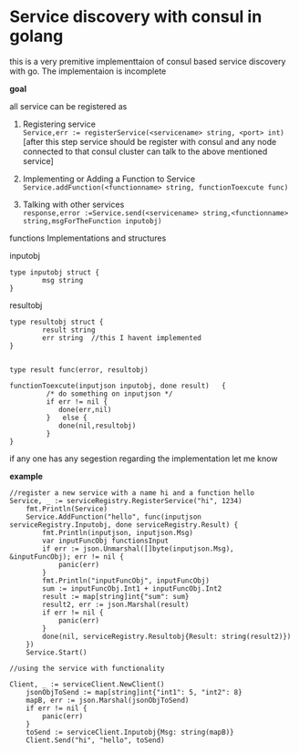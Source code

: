 # Service discovery with consul in golang

this is a very premitive implementtaion of consul based service discovery with go. The implementaion is incomplete

<b>goal</b>

all service can be registered as


1. Registering service   
`Service,err := registerService(<servicename> string, <port> int)`   
[after this step service should be register with consul and any node connected to that consul cluster can talk to the above mentioned service]  
    
2. Implementing or Adding a Function to Service  
`Service.addFunction(<functionname> string, functionToexcute func) ` 
  
3. Talking with other services  
`response,error :=Service.send(<servicename> string,<functionname> string,msgForTheFunction inputobj)`   
   
functions Implementations and structures   
   
inputobj   
```golang   
type inputobj struct {   
        msg string   
}   
```   
resultobj   
```golang   
type resultobj struct {  
        result string    
        err string  //this I havent implemented   
}  

    
type result func(error, resultobj)    
     
functionToexcute(inputjson inputobj, done result)   {
         /* do something on inputjson */   
         if err != nil {
            done(err,nil)
         }   else {
            done(nil,resultobj)
         }
}
```
if any one has any segestion regarding the implementation let me know   



<b>example</b>


```golang
//register a new service with a name hi and a function hello
Service, _ := serviceRegistry.RegisterService("hi", 1234)
	fmt.Println(Service)
	Service.AddFunction("hello", func(inputjson serviceRegistry.Inputobj, done serviceRegistry.Result) {
		fmt.Println(inputjson, inputjson.Msg)
		var inputFuncObj functionsInput
		if err := json.Unmarshal([]byte(inputjson.Msg), &inputFuncObj); err != nil {
			panic(err)
		}
		fmt.Println("inputFuncObj", inputFuncObj)
		sum := inputFuncObj.Int1 + inputFuncObj.Int2
		result := map[string]int{"sum": sum}
		result2, err := json.Marshal(result)
		if err != nil {
			panic(err)
		}
		done(nil, serviceRegistry.Resultobj{Result: string(result2)})
	})
	Service.Start()
    
//using the service with functionality

Client, _ := serviceClient.NewClient()
	jsonObjToSend := map[string]int{"int1": 5, "int2": 8}
	mapB, err := json.Marshal(jsonObjToSend)
	if err != nil {
		panic(err)
	}
	toSend := serviceClient.Inputobj{Msg: string(mapB)}
	Client.Send("hi", "hello", toSend)
```
